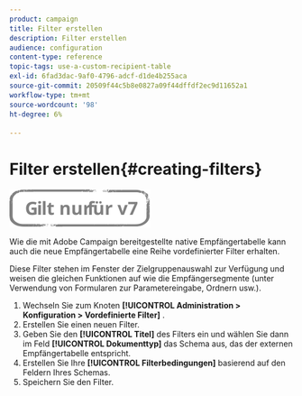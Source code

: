 ```yaml
---
product: campaign
title: Filter erstellen
description: Filter erstellen
audience: configuration
content-type: reference
topic-tags: use-a-custom-recipient-table
exl-id: 6fad3dac-9af0-4796-adcf-d1de4b255aca
source-git-commit: 20509f44c5b8e0827a09f44dffdf2ec9d11652a1
workflow-type: tm+mt
source-wordcount: '98'
ht-degree: 6%

---
```


# Filter erstellen{#creating-filters}

![](../../assets/v7-only.svg)

Wie die mit Adobe Campaign bereitgestellte native Empfängertabelle kann auch die neue Empfängertabelle eine Reihe vordefinierter Filter erhalten.

Diese Filter stehen im Fenster der Zielgruppenauswahl zur Verfügung und weisen die gleichen Funktionen auf wie die Empfängersegmente (unter Verwendung von Formularen zur Parametereingabe, Ordnern usw.).

1. Wechseln Sie zum Knoten **[!UICONTROL Administration > Konfiguration > Vordefinierte Filter]** .
1. Erstellen Sie einen neuen Filter.
1. Geben Sie den **[!UICONTROL Titel]** des Filters ein und wählen Sie dann im Feld **[!UICONTROL Dokumenttyp]** das Schema aus, das der externen Empfängertabelle entspricht.
1. Erstellen Sie Ihre **[!UICONTROL Filterbedingungen]** basierend auf den Feldern Ihres Schemas.
1. Speichern Sie den Filter.
